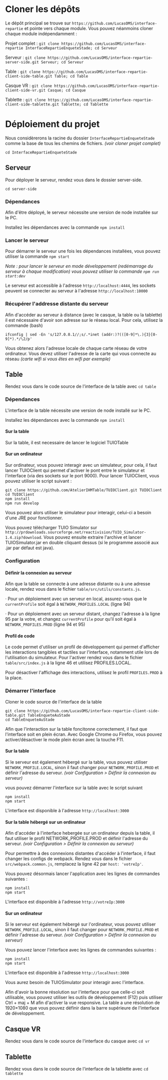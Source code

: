 # Cloner les dépôts
Le dépôt principal se trouve sur `https://github.com/LucasOMS/interface-repartie` et pointe vers chaque module. Vous pouvez néanmoins cloner chaque module indépendamment :

Projet complet : `git clone https://github.com/LucasOMS/interface-repartie InterfaceRepartieEnqueteStade; cd Serveur`

Serveur : `git clone https://github.com/LucasOMS/interface-repartie-server-side.git Serveur; cd Serveur`

Table : `git clone https://github.com/LucasOMS/interface-repartie-client-side-table.git Table; cd Table`

Casque VR : `git clone https://github.com/LucasOMS/interface-repartie-client-side-vr.git Casque; cd Casque`

Tablette : `git clone https://github.com/LucasOMS/interface-repartie-client-side-tablette.git Tablette; cd Tablette`


# Déploiement du projet
Nous considèrerons la racine du dossier `InterfaceRepartieEnqueteStade` comme la base de tous les chemins de fichiers. _(voir cloner projet complet)_

```cd InterfaceRepartieEnqueteStade```

## Serveur
Pour déployer le serveur, rendez vous dans le dossier server-side.

```cd server-side```

### Dépendances

Afin d'être déployé, le serveur nécessite une version de node installée sur le PC.

Installez les dépendances avec la commande ```npm install```

### Lancer le serveur

Pour démarrer le serveur une fois les dépendances installées, vous pouvez utiliser la commande ```npm start```

_Note : pour lancer le serveur en mode développement (redémarrage du serveur à chaque modification) vous pouvez utiliser la commande ```npm run start:dev```_

Le serveur est accessible à l'adresse `http://localhost:4444`, les sockets peuvent se connecter au serveur à l'adresse `http://localhost:10000` 

### Récupérer l'addresse distante du serveur
Afin d'accéder au serveur à distance (avec le casque, la table ou la tablette) il est nécessaire d'avoir son adresse sur le réseau local. Pour cela, utilisez la commande (bash)

```ifconfig | sed -En 's/127.0.0.1//;s/.*inet (addr:)?(([0-9]*\.){3}[0-9]*).*/\2/p'```

Vous obtenez alors l'adresse locale de chaque carte réseau de votre ordinateur. Vous devez utiliser l'adresse de la carte qui vous connecte au réseau _(carte wifi si vous êtes en wifi par exemple)_

## Table

Rendez vous dans le code source de l'interface de la table avec ```cd table```

### Dépendances
L'interface de la table nécessite une version de node installé sur le PC.

Installez les dépendances avec la commande ```npm install```
#### Sur la table
Sur la table, il est necessaire de lancer le logiciel TUIOTable
#### Sur un ordinateur
Sur ordinateur, vous pouvez interagir avec un simulateur, pour cela, il faut lancer TUIOClient qui permet d'activer le pont entre le simulateur et l'interface (via des sockets sur le port 9000).
Pour lancer TUIOClient, vous pouvez utiliser le script suivant :
```
git clone https://github.com/AtelierIHMTable/TUIOClient.git TUIOClient
cd TUIOClient
npm install
npm run develop
```

Vous pouvez alors utiliser le simulateur pour interagir, celui-ci a besoin d'une JRE pour fonctionner.

Vous pouvez télécharger TUIO Simulator sur `http://prdownloads.sourceforge.net/reactivision/TUIO_Simulator-1.4.zip?download`.
Vous pouvez ensuite extraire l'archive et lancer TUIOSimulator.jar en double cliquant dessus (si le programme associé aux .jar par défaut est java). 

### Configuration
#### Définir la connexion au serveur
Afin que la table se connecte à une adresse distante ou à une adresse locale, rendez vous dans le fichier ``table/src/utils/constants.js``.

· Pour un déploiement avec un serveur en local, assurez-vous que le `currentProfile` soit égal à `NETWORK_PROFILES.LOCAL` (ligne 94)

· Pour un déploiement avec un serveur distant, changez l'adresse à la ligne 95 par la votre, et changez `currentProfile` pour qu'il soit égal à `NETWORK_PROFILES.PROD` (ligne 94 et 95) 
 
#### Profil de code
Le code permet d'utiliser un profil de développement qui permet d'afficher les interactions tangibles et tactiles sur l'interface, notamment utile lors de l'utilisation du simulateur. Pour l'activer rendez vous dans le fichier ``table/src/index.js`` à la ligne 46 et utilisez PROFILES.LOCAL.

Pour désactiver l'affichage des interactions, utilisez le profil `PROFILES.PROD` à la place.

### Démarrer l'interface
Cloner le code source de l'interface de la table
```
git clone https://github.com/LucasOMS/interface-repartie-client-side-table.git TableEnqueteAuStade
cd TableEnqueteAuStade
```

Afin que l'interaction sur la table foncitonne correctement, il faut que l'interface soit en plein écran. Avec Google Chrome ou Firefox, vous pouvez activer/désactiver le mode plein écran avec la touche F11.

#### Sur la table
Si le serveur est également hébergé sur la table, vous pouvez utiliser `NETWORK_PROFILE.LOCAL`, sinon il faut changer pour `NETWORK_PROFILE.PROD` et définir l'adresse du serveur. _(voir Configuration > Définir la connexion au serveur)_ 

vous pouvez démarrer l'interface sur la table avec le script suivant
```
npm install
npm start
```

L'interface est disponible à l'adresse `http://localhost:3000`

#### Sur la table hébergé sur un ordinateur
Afin d'accéder à l'interface hebergée sur un ordinateur depuis la table, il faut utiliser le profil NETWORK_PROFILE.PROD et définir l'adresse du serveur. _(voir Configuration > Définir la connexion au serveur)_

Pour permettre à des connexions distantes d'accéder à l'interface, il faut changer les configs de webpack. Rendez vous dans le fichier `src/webpack.common.js`, remplacez la ligne 42 par `host: 'votreIp'`.

Vous pouvez désormais lancer l'application avec les lignes de commandes suivantes :

```
npm install
npm start
```
L'interface est disponible à l'adresse `http://votreIp:3000`

#### Sur un ordinateur
Si le serveur est également hébergé sur l'ordinateur, vous pouvez utiliser `NETWORK_PROFILE.LOCAL`, sinon il faut changer pour `NETWORK_PROFILE.PROD` et définir l'adresse du serveur. _(voir Configuration > Définir la connexion au serveur)_ 

Vous pouvez lancer l'interface avec les lignes de commandes suivantes :

```
npm install
npm start
```
L'interface est disponible à l'adresse `http://localhost:3000`

Vous aurez besoin de TUIOSimulator pour interagir avec l'interface. 

Afin d'avoir la bonne résolution sur l'interface pour que celle-ci soit utilisable, vous pouvez utiliser les outils de développement (F12) puis utiliser Ctrl + maj + M afin d'activer la vue responsive. La table a une résolution de 1920×1080 que vous pouvez définir dans la barre supérieure de l'interface de développement.

## Casque VR
Rendez vous dans le code source de l'interface du casque avec ```cd vr```

## Tablette
Rendez vous dans le code source de l'interface de la tablette avec ```cd tablette```
